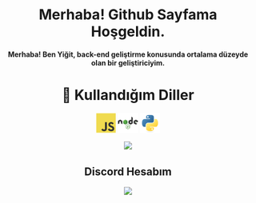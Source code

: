 <h1 align= "center"> Merhaba! Github Sayfama Hoşgeldin. </h1>

<h4 align="center" class="heading-element" dir="auto">Merhaba! Ben Yiğit, back-end geliştirme konusunda ortalama düzeyde olan bir geliştiriciyim.</h4>

<h1 align= "center">🚀 Kullandığım Diller</h1>

<p align="center" dir="auto">
<img src="https://raw.githubusercontent.com/devicons/devicon/master/icons/javascript/javascript-original.svg" alt="javascript" width="40" height="40" style="max-width: 100%;">
<img src="https://raw.githubusercontent.com/devicons/devicon/master/icons/nodejs/nodejs-original-wordmark.svg" alt="nodejs" width="40" height="40" style="max-width: 100%;">
<img src="https://raw.githubusercontent.com/devicons/devicon/master/icons/python/python-original.svg" alt="python" width="40" height="40" style="max-width: 100%;">

</p>
 </h2>

<p align= "center"><img src="https://count.getloli.com/get/@:Nemtycim?theme=asoul" style="max-width: 100%;" />
</p>

<h2 align= "center">Discord Hesabım</h2>

<p align= "center"><img width="400px" src="https://camo.githubusercontent.com/39616dbb5cc07c4505f5463996f1714c5a2c4f67ba51a812838a3205b3baaf38/68747470733a2f2f6c616e796172642e6b7972696532352e6d652f6170692f3935323231343935343933313534343136343f6465636f726174696f6e3d7472756526757365446973706c61794e616d653d7472756526616e696d6174696f6e4475726174696f6e3d32732677617665436f6c6f723d30353342353026696d675374796c653d73717561726526696d67426f726465725261646975733d313670782662673d44443237323730302669646c654d6573736167653dc4b0736d65742b50617368616d2b77686572652b69732b69736c616e6473" data-canonical-src="https://lanyard.kyrie25.me/api/952214954931544164?decoration=true&amp;useDisplayName=false&amp;animationDuration=2s&amp;waveColor=225f8a&amp;imgStyle=square&amp;imgBorderRadius=20px&amp;bg=225f8a&amp;idleMessage=" style="max-width: 100%;"></p>

